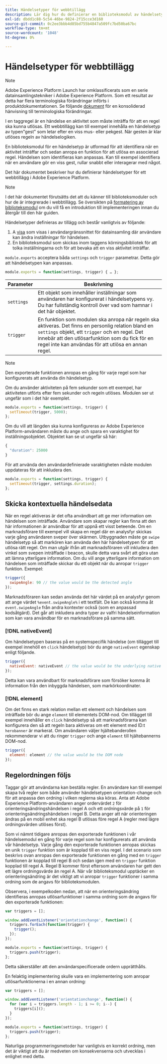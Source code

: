 ```yaml
---
title: Händelsetyper för webbtillägg
description: Lär dig hur du definierar en biblioteksmodul av händelsetyp för ett webbtillägg i Adobe Experience Platform.
exl-id: dbdd1c88-5c54-46be-9824-2f15cce3d160
source-git-commit: 0c2ee3bbb4d85bd755b4847a509fc7bd50ba67bc
workflow-type: tm+mt
source-wordcount: '1048'
ht-degree: 0%

---
```


# Händelsetyper för webbtillägg

>[!NOTE]
>
>Adobe Experience Platform Launch har omklassificerats som en serie datainsamlingstekniker i Adobe Experience Platform. Som ett resultat av detta har flera terminologiska förändringar införts i produktdokumentationen. Se följande [dokument](../../term-updates.md) för en konsoliderad hänvisning till terminologiska förändringar.

I en taggregel är en händelse en aktivitet som måste inträffa för att en regel ska kunna utlösas. Ett webbtillägg kan till exempel innehålla en händelsetyp av typen&quot;gest&quot; som letar efter en viss mus- eller pekgest. När gesten är klar utlöses regeln av händelselogiken.

En biblioteksmodul för en händelsetyp är utformad för att identifiera när en aktivitet inträffar och sedan anropa en funktion för att utlösa en associerad regel. Händelsen som identifieras kan anpassas. Kan till exempel identifiera när en användare gör en viss gest, rullar snabbt eller interagerar med något.

Det här dokumentet beskriver hur du definierar händelsetyper för ett webbtillägg i Adobe Experience Platform.

>[!NOTE]
>
>I det här dokumentet förutsätts det att du känner till biblioteksmoduler och hur de är integrerade i webbtillägg. Se översikten på [formatering av biblioteksmodul](./format.md) om du vill få en introduktion till implementeringen innan du återgår till den här guiden.

Händelsetyper definieras av tillägg och består vanligtvis av följande:

1. A [visa](./views.md) som visas i användargränssnittet för datainsamling där användare kan ändra inställningar för händelsen.
2. En biblioteksmodul som skickas inom taggens körningsbibliotek för att tolka inställningarna och för att bevaka att en viss aktivitet inträffar.

`module.exports` acceptera båda `settings` och `trigger` parametrar. Detta gör att händelsetypen kan anpassas.

```js
module.exports = function(settings, trigger) { … };
```

| Parameter | Beskrivning |
| --- | --- |
| `settings` | Ett objekt som innehåller inställningar som användaren har konfigurerat i händelsetypens vy. Du har fullständig kontroll över vad som hamnar i det här objektet. |
| `trigger` | En funktion som modulen ska anropa när regeln ska aktiveras. Det finns en personlig relation bland en `settings` objekt, ett `trigger` och en regel. Det innebär att den utlösarfunktion som du fick för en regel inte kan användas för att utlösa en annan regel. |

>[!NOTE]
>
>Den exporterade funktionen anropas en gång för varje regel som har konfigurerats att använda din händelsetyp.

Om du använder aktiviteten på fem sekunder som ett exempel, har aktiviteten utförts efter fem sekunder och regeln utlöses. Modulen ser ut ungefär som i det här exemplet.

```js
module.exports = function(settings, trigger) {
  setTimeout(trigger, 5000);
};
```

Om du vill att längden ska kunna konfigureras av Adobe Experience Platform-användaren måste du ange och spara en varaktighet för inställningsobjektet. Objektet kan se ut ungefär så här:

```js
{
  "duration": 25000
}
```

För att använda den användardefinierade varaktigheten måste modulen uppdateras för att inkludera den.

```js
module.exports = function(settings, trigger) {
  setTimeout(trigger, settings.duration);
};
```

## Skicka kontextuella händelsedata

När en regel aktiveras är det ofta användbart att ge mer information om händelsen som inträffade. Användare som skapar regler kan finna att den här informationen är användbar för att uppnå ett visst beteende. Om en marknadsförare till exempel vill skapa en regel där en analysfyr skickas varje gång användaren sveper över skärmen. Utbyggnaden måste ge `swipe` händelsetyp så att markören kan använda den här händelsetypen för att utlösa rätt regel. Om man utgår ifrån att marknadsföraren vill inkludera den vinkel som svepen inträffade i beacon, skulle detta vara svårt att göra utan att lämna ytterligare information. Om du vill ange ytterligare information om händelsen som inträffade skickar du ett objekt när du anropar `trigger` funktion. Exempel:

```js
trigger({
  swipeAngle: 90 // the value would be the detected angle
});
```

Marknadsföraren kan sedan använda det här värdet på en analysfyr genom att ange värdet `%event.swipeAngle%` i ett textfält. De kan också komma åt `event.swipeAngle` från andra kontexter också (som en anpassad kodsåtgärd). Det går att inkludera andra typer av valfri händelseinformation som kan vara användbar för en marknadsförare på samma sätt.

### [!DNL nativeEvent]

Om händelsetypen baseras på en systemspecifik händelse (om tillägget till exempel innehöll en `click` händelsetyp) bör du ange `nativeEvent` egenskap enligt följande.

```js
trigger({
  nativeEvent: nativeEvent // the value would be the underlying native event
});
```

Detta kan vara användbart för marknadsförare som försöker komma åt information från den inbyggda händelsen, som markörkoordinater.

### [!DNL element]

Om det finns en stark relation mellan ett element och händelsen som inträffade bör du ange `element` till elementets DOM-nod. Om tillägget till exempel innehåller en `click` händelsetyp så att marknadsförarna kan konfigurera den så att regeln bara aktiveras om ett element med ID:t `herobanner` är markerat. Om användaren väljer hjältebanderollen rekommenderar vi att du ringer `trigger` och ange `element` till hjältebannerns DOM-nod.

```js
trigger({
  element: element // the value would be the DOM node
});
```

## Regelordningen följs

Taggar gör att användarna kan beställa regler. En användare kan till exempel skapa två regler som både använder händelsetypen orientation-change och för att anpassa den ordning i vilken reglerna ska köras. Anta att Adobe Experience Platform-användaren anger ordervärdet `2` för orienteringsändringshändelsen i regel A och ett ordningsvärde på `1` för orienteringsändringshändelsen i regel B. Detta anger att när orienteringen ändras på en mobil enhet ska regel B utlösas före regel A (regler med lägre ordningsvärden utlöses först).

Som vi nämnt tidigare anropas den exporterade funktionen i vår händelsemodul en gång för varje regel som har konfigurerats att använda vår händelsetyp. Varje gång den exporterade funktionen anropas skickas en unik `trigger` funktion som är kopplad till en viss regel. I det scenario som beskrivs ovan anropas den exporterade funktionen en gång med en `trigger` funktionen är kopplad till regel B och sedan igen med en `trigger` funktion kopplad till regel A. Regel B kommer först eftersom användaren har gett den ett lägre ordningsvärde än regel A. När vår biblioteksmodul upptäcker en orienteringsändring är det viktigt att vi anropar `trigger` funktioner i samma ordning som de angavs för biblioteksmodulen.

Observera, i exempelkoden nedan, att när en orienteringsändring identifieras anropas utlösarfunktioner i samma ordning som de angavs för den exporterade funktionen:

```js
var triggers = [];

window.addEventListener('orientationchange', function() {
  triggers.forEach(function(trigger) {
    trigger();
  });
});

module.exports = function(settings, trigger) {
  triggers.push(trigger);
};
```

Detta säkerställer att den användarspecificerade ordern upprätthålls.

En felaktig implementering skulle vara en implementering som anropar utlösarfunktionerna i en annan ordning:

```js
var triggers = [];

window.addEventListener('orientationchange', function() {
  for (var i = triggers.length - 1; i >= 0; i--) {
    triggers[i]();
  }
});

module.exports = function(settings, trigger) {
  triggers.push(trigger);
};
```

Naturliga programmeringsmetoder har vanligtvis en korrekt ordning, men det är viktigt att du är medveten om konsekvenserna och utvecklas i enlighet med detta.
